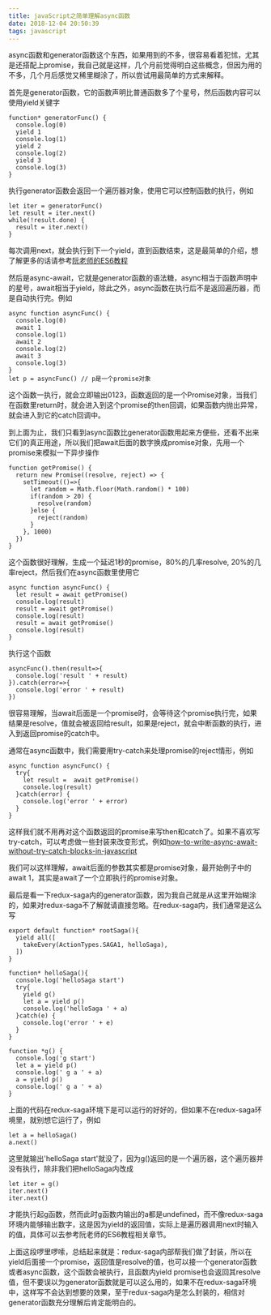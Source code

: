 ```yaml
---
title: javaScript之简单理解async函数
date: 2018-12-04 20:50:39
tags: javascript
---
```

async函数和generator函数这个东西，如果用到的不多，很容易看着犯怵，尤其是还搭配上promise，我自己就是这样，几个月前觉得明白这些概念，但因为用的不多，几个月后感觉又稀里糊涂了，所以尝试用最简单的方式来解释。

首先是generator函数，它的函数声明比普通函数多了个星号，然后函数内容可以使用yield关键字

    function* generatorFunc() {
      console.log(0)
      yield 1
      console.log(1)
      yield 2
      console.log(2)
      yield 3
      console.log(3)
    }
执行generator函数会返回一个遍历器对象，使用它可以控制函数的执行，例如

    let iter = generatorFunc()
    let result = iter.next()
    while(!result.done) {
      result = iter.next()
    }
每次调用next，就会执行到下一个yield，直到函数结束，这是最简单的介绍，想了解更多的话请参考[阮老师的ES6教程](http://es6.ruanyifeng.com/#docs/generator)

然后是async-await，它就是generator函数的语法糖，async相当于函数声明中的星号，await相当于yield，除此之外，async函数在执行后不是返回遍历器，而是自动执行完。例如

    async function asyncFunc() {
      console.log(0)
      await 1
      console.log(1)
      await 2
      console.log(2)
      await 3
      console.log(3)
    }
    let p = asyncFunc() // p是一个promise对象
这个函数一执行，就会立即输出0123，函数返回的是一个Promise对象，当我们在函数里return时，就会进入到这个promise的then回调，如果函数内抛出异常，就会进入到它的catch回调中。

到上面为止，我们只看到async函数比generator函数用起来方便些，还看不出来它们的真正用途，所以我们把await后面的数字换成promise对象，先用一个promise来模拟一下异步操作

    function getPromise() {
      return new Promise((resolve, reject) => {
        setTimeout(()=>{
          let random = Math.floor(Math.random() * 100)
          if(random > 20) {
            resolve(random)
          }else {
            reject(random)
          }
        }, 1000)
      })
    }
这个函数很好理解，生成一个延迟1秒的promise，80%的几率resolve, 20%的几率reject，然后我们在async函数里使用它

    async function asyncFunc() {
      let result = await getPromise()
      console.log(result)
      result = await getPromise()
      console.log(result)
      result = await getPromise()
      console.log(result)
    }

执行这个函数

    asyncFunc().then(result=>{
      console.log('result ' + result)
    }).catch(error=>{
      console.log('error ' + result)
    })
很容易理解，当await后面是一个promise时，会等待这个promise执行完，如果结果是resolve，值就会被返回给result，如果是reject，就会中断函数的执行，进入到返回promise的catch中。

通常在async函数中，我们需要用try-catch来处理promise的reject情形，例如

    async function asyncFunc() {
      try{
        let result =  await getPromise()
        console.log(result)
      }catch(error) {
        console.log('error ' + error)
      }
    }
这样我们就不用再对这个函数返回的promise来写then和catch了。如果不喜欢写try-catch，可以考虑做一些封装来改变形式，例如[how-to-write-async-await-without-try-catch-blocks-in-javascript](https://blog.grossman.io/how-to-write-async-await-without-try-catch-blocks-in-javascript/)

我们可以这样理解，await后面的参数其实都是promise对象，最开始例子中的await 1，其实是await了一个立即执行的promise对象。

最后是看一下redux-saga内的generator函数，因为我自己就是从这里开始糊涂的，如果对redux-saga不了解就请直接忽略。在redux-saga内，我们通常是这么写

    export default function* rootSaga(){
      yield all([
        takeEvery(ActionTypes.SAGA1, helloSaga),
      ])
    }

    function* helloSaga(){
      console.log('helloSaga start')
      try{
        yield g()
        let a = yield p()
        console.log('helloSaga ' + a)
      }catch(e) {
        console.log('error ' + e)
      }
    }

    function *g() {
      console.log('g start')
      let a = yield p()
      console.log(' g a ' + a)
      a = yield p()
      console.log(' g a ' + a)
    }
上面的代码在redux-saga环境下是可以运行的好好的，但如果不在redux-saga环境里，就别想它运行了，例如

    let a = helloSaga()
    a.next()
这里就输出'helloSaga start'就没了，因为g()返回的是一个遍历器，这个遍历器并没有执行，除非我们把helloSaga内改成

    let iter = g()
    iter.next()
    iter.next()
才能执行起g函数，然而此时g函数内输出的a都是undefined，而不像redux-saga环境内能够输出数字，这是因为yield的返回值，实际上是遍历器调用next时输入的值，具体可以去参考阮老师的ES6教程相关章节。

上面这段啰里啰嗦，总结起来就是：redux-saga内部帮我们做了封装，所以在yield后面接一个promise，返回值是resolve的值，也可以接一个generator函数或者async函数，这个函数会被执行，且函数内yield promise也会返回其resolve值，但不要误以为generator函数就是可以这么用的，如果不在redux-saga环境中，这样写不会达到想要的效果，至于redux-saga内是怎么封装的，相信对generator函数充分理解后肯定能明白的。

